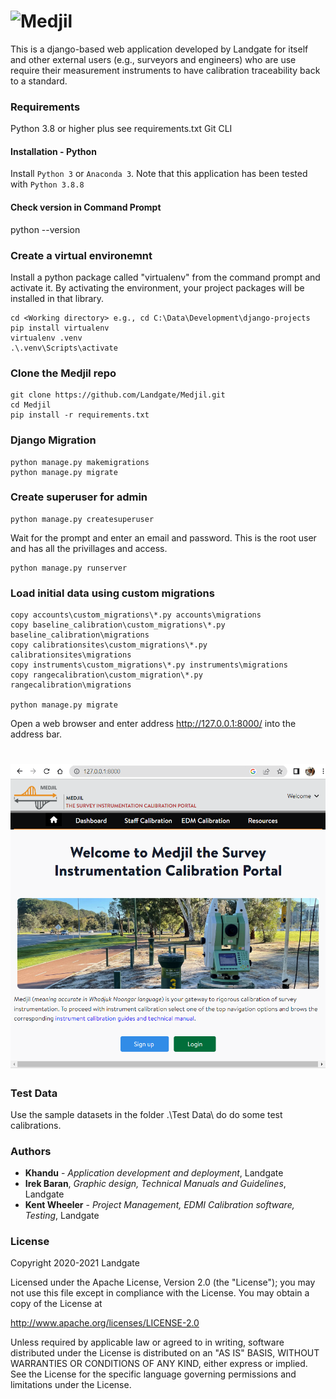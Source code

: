 # ![Medjil](https://github.com/Landgate/Medjil/blob/main/assets/logo-drawing.svg)

This is a django-based web application developed by Landgate for itself and other external users (e.g., surveyors and engineers) who are use require their measurement instruments to have calibration traceability back to a standard.

### Requirements
Python 3.8 or higher plus see requirements.txt
Git CLI
#### Installation - Python
Install ```Python 3``` or ```Anaconda 3```. Note that this application has been tested with ```Python 3.8.8```
#### Check version in Command Prompt
python --version  

### Create a virtual environemnt
Install a python package called "virtualenv" from the command prompt and activate it. 
By activating the environment, your project packages will be installed in that library. 

```
cd <Working directory> e.g., cd C:\Data\Development\django-projects
pip install virtualenv 
virtualenv .venv
.\.venv\Scripts\activate
```

### Clone the Medjil repo 
```
git clone https://github.com/Landgate/Medjil.git
cd Medjil
pip install -r requirements.txt
```

### Django Migration
```
python manage.py makemigrations
python manage.py migrate
```

### Create superuser for admin
```
python manage.py createsuperuser
```
Wait for the prompt and enter an email and password. 
This is the root user and has all the privillages and access. 

``` 
python manage.py runserver
```

### Load initial data using custom migrations
```
copy accounts\custom_migrations\*.py accounts\migrations
copy baseline_calibration\custom_migrations\*.py baseline_calibration\migrations
copy calibrationsites\custom_migrations\*.py calibrationsites\migrations
copy instruments\custom_migrations\*.py instruments\migrations
copy rangecalibration\custom_migration\*.py rangecalibration\migrations

python manage.py migrate
```

Open a web browser and enter address http://127.0.0.1:8000/ into the address bar. 
# ![Medjil](https://github.com/Landgate/Medjil/blob/main/assets/HomePage.PNG)

### Test Data 
Use the sample datasets in the folder .\Test Data\ do do some test calibrations. 


### Authors

* **Khandu** - *Application development and deployment*, Landgate
* **Irek Baran**, *Graphic design, Technical Manuals and Guidelines*, Landgate
* **Kent Wheeler** - *Project Management, EDMI Calibration software, Testing*, Landgate


### License
Copyright 2020-2021 Landgate

Licensed under the Apache License, Version 2.0 (the "License"); you may not use this file except in compliance with the License. You may obtain a copy of the License at

http://www.apache.org/licenses/LICENSE-2.0

Unless required by applicable law or agreed to in writing, software distributed under the License is distributed on an "AS IS" BASIS, WITHOUT WARRANTIES OR CONDITIONS OF ANY KIND, either express or implied. See the License for the specific language governing permissions and limitations under the License.
